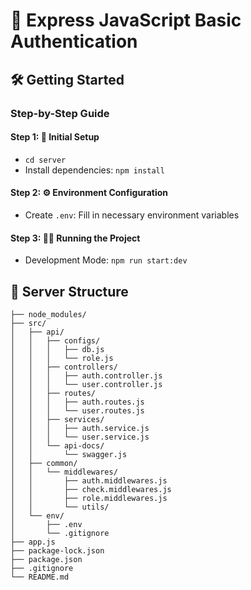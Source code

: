 # 🚀 Express JavaScript Basic Authentication

## 🛠️ Getting Started

### Step-by-Step Guide

#### Step 1: 🚀 Initial Setup

- `cd server` 
- Install dependencies: `npm install`

#### Step 2: ⚙️ Environment Configuration

- Create `.env`: Fill in necessary environment variables

#### Step 3: 🏃‍♂️ Running the Project

- Development Mode: `npm run start:dev`


## 📁 Server Structure

``` server
├── node_modules/
├── src/
│   ├── api/
│   │   ├── configs/
│   │   │   ├── db.js
│   │   │   └── role.js
│   │   ├── controllers/
│   │   │   ├── auth.controller.js
│   │   │   └── user.controller.js
│   │   ├── routes/
│   │   │   ├── auth.routes.js
│   │   │   └── user.routes.js
│   │   ├── services/
│   │   │   ├── auth.service.js
│   │   │   └── user.service.js
│   │   └── api-docs/
│   │       └── swagger.js
│   ├── common/
│   │   └── middlewares/
│   │       ├── auth.middlewares.js
│   │       ├── check.middlewares.js
│   │       ├── role.middlewares.js
│   │       └── utils/
│   └── env/
│       ├── .env
│       └── .gitignore
├── app.js
├── package-lock.json
├── package.json
├── .gitignore
└── README.md
```
